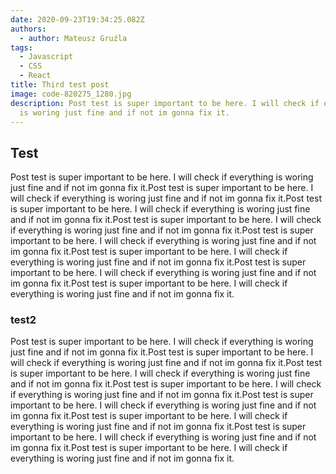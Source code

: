 ```yaml
---
date: 2020-09-23T19:34:25.082Z
authors:
  - author: Mateusz Gruźla
tags:
  - Javascript
  - CSS
  - React
title: Third test post
image: code-820275_1280.jpg
description: Post test is super important to be here. I will check if everything
  is woring just fine and if not im gonna fix it.
---
```

## Test

Post test is super important to be here. I will check if everything is woring just fine and if not im gonna fix it.Post test is super important to be here. I will check if everything is woring just fine and if not im gonna fix it.Post test is super important to be here. I will check if everything is woring just fine and if not im gonna fix it.Post test is super important to be here. I will check if everything is woring just fine and if not im gonna fix it.Post test is super important to be here. I will check if everything is woring just fine and if not im gonna fix it.Post test is super important to be here. I will check if everything is woring just fine and if not im gonna fix it.Post test is super important to be here. I will check if everything is woring just fine and if not im gonna fix it.Post test is super important to be here. I will check if everything is woring just fine and if not im gonna fix it.

### test2

Post test is super important to be here. I will check if everything is woring just fine and if not im gonna fix it.Post test is super important to be here. I will check if everything is woring just fine and if not im gonna fix it.Post test is super important to be here. I will check if everything is woring just fine and if not im gonna fix it.Post test is super important to be here. I will check if everything is woring just fine and if not im gonna fix it.Post test is super important to be here. I will check if everything is woring just fine and if not im gonna fix it.Post test is super important to be here. I will check if everything is woring just fine and if not im gonna fix it.Post test is super important to be here. I will check if everything is woring just fine and if not im gonna fix it.Post test is super important to be here. I will check if everything is woring just fine and if not im gonna fix it.